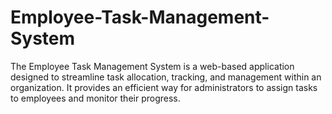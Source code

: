 # Employee-Task-Management-System
The Employee Task Management System is a web-based application designed to streamline task allocation, tracking, and management within an organization. It provides an efficient way for administrators to assign tasks to employees and monitor their progress.
